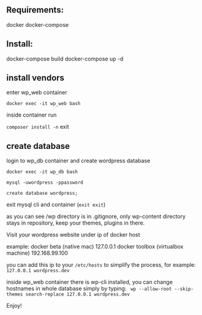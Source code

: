 ## Requirements:
docker
docker-compose

## Install:
docker-compose build
docker-compose up -d

## install vendors
enter wp_web container 

```docker exec -it wp_web bash```

inside container run

```composer install -n```
exit

## create database
login to wp_db container and create wordpress database

```docker exec -it wp_db bash```

```mysql -uwordpress -ppassword```

```create database wordpress;```

exit mysql cli and container (```exit exit```)

as you can see /wp directory is in .gitignore, only wp-content directory stays in repository, keep your themes, plugins in there.

Visit your wordpress website under ip of docker host

example: 
docker beta (native mac) 127.0.0.1
docker toolbox (virtualbox machine) 192.168.99.100

you can add this ip to your ```/etc/hosts``` to simplify the process, for example:
```127.0.0.1 wordpress.dev```

inside wp_web container there is wp-cli installed, you can change hostnames in whole database simply by typing:
``` wp --allow-root --skip-themes search-replace 127.0.0.1 wordpress.dev```

Enjoy!
